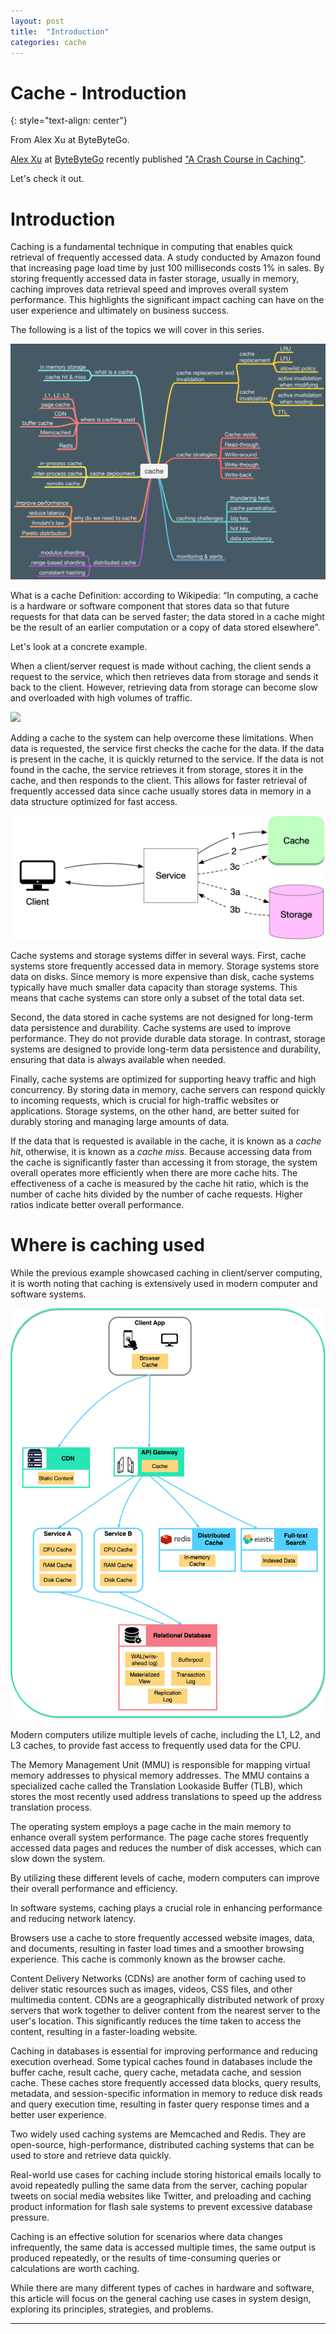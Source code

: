 ```yaml
---
layout: post
title:  "Introduction"
categories: cache
---
```


# Cache - Introduction
{: style="text-align: center"}

From Alex Xu at ByteByteGo.

[Alex Xu](https://www.linkedin.com/in/alexxubyte/) at [ByteByteGo](https://bytebytego.com/) recently published ["A Crash Course in Caching"](https://blog.bytebytego.com/p/a-crash-course-in-caching-part-1). 

Let's check it out.

# Introduction
Caching is a fundamental technique in computing that enables quick retrieval of frequently accessed data. A study conducted by Amazon found that increasing page load time by just 100 milliseconds costs 1% in sales. By storing frequently accessed data in faster storage, usually in memory, caching improves data retrieval speed and improves overall system performance. This highlights the significant impact caching can have on the user experience and ultimately on business success.

The following is a list of the topics we will cover in this series.

![](/assets/cache-overview.png)


What is a cache
Definition: according to Wikipedia: “In computing, a cache is a hardware or software component that stores data so that future requests for that data can be served faster; the data stored in a cache might be the result of an earlier computation or a copy of data stored elsewhere”.

Let's look at a concrete example.

When a client/server request is made without caching, the client sends a request to the service, which then retrieves data from storage and sends it back to the client. However, retrieving data from storage can become slow and overloaded with high volumes of traffic.

![](/assets/cache-1.png)


Adding a cache to the system can help overcome these limitations. When data is requested, the service first checks the cache for the data. If the data is present in the cache, it is quickly returned to the service. If the data is not found in the cache, the service retrieves it from storage, stores it in the cache, and then responds to the client. This allows for faster retrieval of frequently accessed data since cache usually stores data in memory in a data structure optimized for fast access.

![](/assets/cache-2.png)

Cache systems and storage systems differ in several ways. First, cache systems store frequently accessed data in memory. Storage systems store data on disks. Since memory is more expensive than disk, cache systems typically have much smaller data capacity than storage systems. This means that cache systems can store only a subset of the total data set.

Second, the data stored in cache systems are not designed for long-term data persistence and durability. Cache systems are used to improve performance. They do not provide durable data storage. In contrast, storage systems are designed to provide long-term data persistence and durability, ensuring that data is always available when needed.

Finally, cache systems are optimized for supporting heavy traffic and high concurrency. By storing data in memory, cache servers can respond quickly to incoming requests, which is crucial for high-traffic websites or applications. Storage systems, on the other hand, are better suited for durably storing and managing large amounts of data.

If the data that is requested is available in the cache, it is known as a *cache hit*, otherwise, it is known as a *cache miss*. Because accessing data from the cache is significantly faster than accessing it from storage, the system overall operates more efficiently when there are more cache hits. The effectiveness of a cache is measured by the cache hit ratio, which is the number of cache hits divided by the number of cache requests. Higher ratios indicate better overall performance.

# Where is caching used
While the previous example showcased caching in client/server computing, it is worth noting that caching is extensively used in modern computer and software systems.

![](/assets/cache-3.jpg)

Modern computers utilize multiple levels of cache, including the L1, L2, and L3 caches, to provide fast access to frequently used data for the CPU.

The Memory Management Unit (MMU) is responsible for mapping virtual memory addresses to physical memory addresses. The MMU contains a specialized cache called the Translation Lookaside Buffer (TLB), which stores the most recently used address translations to speed up the address translation process.

The operating system employs a page cache in the main memory to enhance overall system performance. The page cache stores frequently accessed data pages and reduces the number of disk accesses, which can slow down the system.

By utilizing these different levels of cache, modern computers can improve their overall performance and efficiency.

In software systems, caching plays a crucial role in enhancing performance and reducing network latency.

Browsers use a cache to store frequently accessed website images, data, and documents, resulting in faster load times and a smoother browsing experience. This cache is commonly known as the browser cache.

Content Delivery Networks (CDNs) are another form of caching used to deliver static resources such as images, videos, CSS files, and other multimedia content. CDNs are a geographically distributed network of proxy servers that work together to deliver content from the nearest server to the user's location. This significantly reduces the time taken to access the content, resulting in a faster-loading website.

Caching in databases is essential for improving performance and reducing execution overhead. Some typical caches found in databases include the buffer cache, result cache, query cache, metadata cache, and session cache. These caches store frequently accessed data blocks, query results, metadata, and session-specific information in memory to reduce disk reads and query execution time, resulting in faster query response times and a better user experience.

Two widely used caching systems are Memcached and Redis. They are open-source, high-performance, distributed caching systems that can be used to store and retrieve data quickly.

Real-world use cases for caching include storing historical emails locally to avoid repeatedly pulling the same data from the server, caching popular tweets on social media websites like Twitter, and preloading and caching product information for flash sale systems to prevent excessive database pressure.

Caching is an effective solution for scenarios where data changes infrequently, the same data is accessed multiple times, the same output is produced repeatedly, or the results of time-consuming queries or calculations are worth caching.

While there are many different types of caches in hardware and software, this article will focus on the general caching use cases in system design, exploring its principles, strategies, and problems.

---
